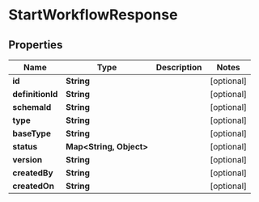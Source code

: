 

# StartWorkflowResponse


## Properties

Name | Type | Description | Notes
------------ | ------------- | ------------- | -------------
**id** | **String** |  |  [optional]
**definitionId** | **String** |  |  [optional]
**schemaId** | **String** |  |  [optional]
**type** | **String** |  |  [optional]
**baseType** | **String** |  |  [optional]
**status** | **Map&lt;String, Object&gt;** |  |  [optional]
**version** | **String** |  |  [optional]
**createdBy** | **String** |  |  [optional]
**createdOn** | **String** |  |  [optional]



